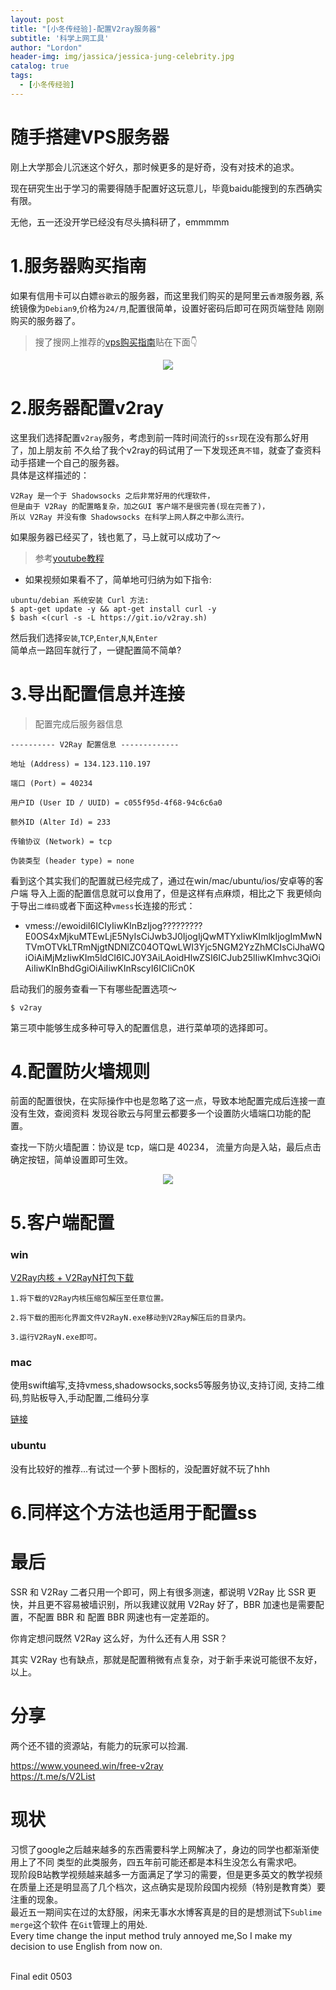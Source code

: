 ```yaml
---
layout: post
title: "[小冬传经验]-配置V2ray服务器"
subtitle: '科学上网工具'
author: "Lordon"
header-img: img/jassica/jessica-jung-celebrity.jpg
catalog: true
tags:
  - [小冬传经验]
---
```


# 随手搭建VPS服务器 
刚上大学那会儿沉迷这个好久，那时候更多的是好奇，没有对技术的追求。

现在研究生出于学习的需要得随手配置好这玩意儿，毕竟baidu能搜到的东西确实有限。

无他，五一还没开学已经没有尽头搞科研了，emmmmm

# 1.服务器购买指南
如果有信用卡可以白嫖`谷歌云`的服务器，而这里我们购买的是阿里云`香港`服务器,
系统镜像为`Debian9`,价格为`24/月`,配置很简单，设置好密码后即可在网页端登陆
刚刚购买的服务器了。

> 搜了搜网上推荐的[vps购买指南](https://www.pianyivps.com/3229.html)贴在下面👇

<center><img src="/img/200426image/vps_tuijian.jpg"> </center>

# 2.服务器配置v2ray

这里我们选择配置`v2ray`服务，考虑到前一阵时间流行的`ssr`现在没有那么好用了，加上朋友前
不久给了我个v2ray的码试用了一下发现还`真不错`，就查了查资料动手搭建一个自己的服务器。
<br>具体是这样描述的：
```
V2Ray 是一个于 Shadowsocks 之后非常好用的代理软件，
但是由于 V2Ray 的配置略复杂，加之GUI 客户端不是很完善(现在完善了)，
所以 V2Ray 并没有像 Shadowsocks 在科学上网人群之中那么流行。
```


如果服务器已经买了，钱也氪了，马上就可以成功了～
> 参考[youtube教程](https://www.pianyivps.com/3229.html)

- 如果视频如果看不了，简单地可归纳为如下指令:
```
ubuntu/debian 系统安装 Curl 方法: 
$ apt-get update -y && apt-get install curl -y
$ bash <(curl -s -L https://git.io/v2ray.sh)
```

然后我们选择`安装`,`TCP`,`Enter`,`N`,`N`,`Enter`<br>
简单点一路回车就行了，一键配置简不简单?

# 3.导出配置信息并连接

> 配置完成后服务器信息

```
---------- V2Ray 配置信息 -------------

地址 (Address) = 134.123.110.197

端口 (Port) = 40234

用户ID (User ID / UUID) = c055f95d-4f68-94c6c6a0

额外ID (Alter Id) = 233

传输协议 (Network) = tcp

伪装类型 (header type) = none

```
看到这个其实我们的配置就已经完成了，通过在win/mac/ubuntu/ios/安卓等的客户端
导入上面的配置信息就可以食用了，但是这样有点麻烦，相比之下
我更倾向于导出`二维码`或者下面这种`vmess`长连接的形式：

- vmess://ewoidiI6ICIyIiwKInBzIjog?????????E0OS4xMjkuMTEwLjE5NyIsCiJwb3J0IjogIjQwMTYxIiwKImlkIjogImMwNTVmOTVkLTRmNjgtNDNlZC04OTQwLWI3Yjc5NGM2YzZhMCIsCiJhaWQiOiAiMjMzIiwKIm5ldCI6ICJ0Y3AiLAoidHlwZSI6ICJub25lIiwKImhvc3QiOiAiIiwKInBhdGgiOiAiIiwKInRscyI6ICIiCn0K

启动我们的服务查看一下有哪些配置选项～
```
$ v2ray
```
第三项中能够生成多种可导入的配置信息，进行菜单项的选择即可。


# 4.配置防火墙规则

前面的配置很快，在实际操作中也是忽略了这一点，导致本地配置完成后连接一直没有生效，查阅资料
发现谷歌云与阿里云都要多一个设置防火墙端口功能的配置。

查找一下防火墙配置：协议是 tcp，端口是 40234，
流量方向是入站，最后点击确定按钮，简单设置即可生效。



<center><img src="/img/200426image/havefun.jpg"> </center>




# 5.客户端配置

### win
[V2Ray内核 + V2RayN打包下载](https://github.com/2dust/v2rayN/releases/download/3.12/v2rayN-Core.zip)

```
1.将下载的V2Ray内核压缩包解压至任意位置。

2.将下载的图形化界面文件V2RayN.exe移动到V2Ray解压后的目录内。

3.运行V2RayN.exe即可。
```

### mac
使用swift编写,支持vmess,shadowsocks,socks5等服务协议,支持订阅, 支持二维码,剪贴板导入,手动配置,二维码分享

[链接](https://github.com/yanue/V2rayU)


### ubuntu
没有比较好的推荐...有试过一个萝卜图标的，没配置好就不玩了hhh

# 6.同样这个方法也适用于配置ss

# 最后
SSR 和 V2Ray 二者只用一个即可，网上有很多测速，都说明 V2Ray 比 SSR 更快，并且更不容易被墙识别，所以我建议就用 V2Ray 好了，BBR 加速也是需要配置，不配置 BBR 和 配置 BBR 网速也有一定差距的。

你肯定想问既然 V2Ray 这么好，为什么还有人用 SSR？

其实 V2Ray 也有缺点，那就是配置稍微有点复杂，对于新手来说可能很不友好，以上。


# 分享
两个还不错的资源站，有能力的玩家可以捡漏.<br>

<https://www.youneed.win/free-v2ray> <br>
<https://t.me/s/V2List>


# 现状
习惯了google之后越来越多的东西需要科学上网解决了，身边的同学也都渐渐使用上了不同
类型的此类服务，四五年前可能还都是本科生没怎么有需求吧。<br>
现阶段B站教学视频越来越多一方面满足了学习的需要，但是更多英文的教学视频
在质量上还是明显高了几个档次，这点确实是现阶段国内视频（特别是教育类）要
注重的现象。
<br>
最近五一期间实在过的太舒服，闲来无事水水博客真是的目的是想测试下`Sublime merge`这个软件
在`Git`管理上的用处.
<br>
Every time change the input method truly annoyed me,So I make my decision
to use English from now on.

<br>
Final edit 0503

